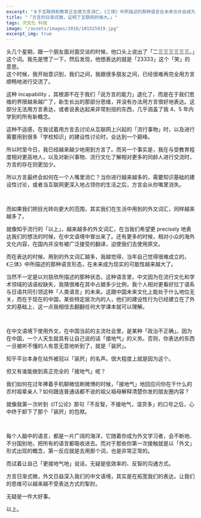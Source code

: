 ```yaml
---
excerpt: "关于互联网和教育正在使方言消亡，《三体》中所描述的那种语言在未来也许会成为现实，我们能不能做到完全的「接地气」和如何说话才是「不反智」。"
title: "「方言的日渐式微，证明了互联网的强大。」"
tags: 次文化 科技
image: "/assets/images/2016/101525919.jpg"
excerpt_img: true
---
```


头几个星期，跟一个朋友面对面交谈的时候，他口头上说出了「二三三三三三三。」这个词。我先是愣了一下，然后发现，他想表达的就是「23333」这个「笑」的意思。  
这个时候，我开始意识到，我们之间，我跟很多朋友之间，已经很难再完全用方言顺畅地进行交流了。

这种 incapability ，其根源不在于我们「说方言的能力」退化了，而是在于我们思维的界限越来越广了，新生长出的那部分思维，并没有办法用方言很好地表达。这部分无法用方言表达，或者说表达起来非常别扭的东西，几乎涵盖了我 4、5 年内学到的所有新概念。

这种不适感，在我试着用方言去讨论从互联网上兴起的「流行事物」时，以及进行需要用到很多「学校知识」的建设性讨论时，会达到一个巅峰。

所以时至今日，我已经越来越少地用到方言了。而另一个事实是，我在与受教育程度相对更高地人，以及对新兴事物、流行文化了解相对更多的同龄人进行交流时，方言的存在则更加少。

所以方言最终会如何在一个人嘴里消亡？当你进行越来越多的，需要知识基础的建设性讨论，或者当互联网更深入地占领你的生活之后，方言会从你嘴里消失。

<br>

而如果我们把目光转向更大的范围，其实我们在生活中用到的外文词汇，同样越来越多了。

就像知乎流行的「以上」，越来越多的外文词汇，在当我们希望更 precisely 地表达我们的想法的时候，在中文语境中冒出来了。还有更多的时候，相对小众的海外文化内容，在国内并没有被广泛接受的翻译，迫使我们去使用原文。

而在表达的时候，用到的外文词汇越多，我越觉得，当年自己觉得很难成立的，《三体》中所描述的那种语言形态，在未来成为现实的可能性越来越大了。

当然不一定是以刘慈欣所描述的那种状态，这种语言里，中文因为在流行文化和学术领域的话语权缺失，我猜很难在其中占据多少比例，我个人相对更看好拉丁语系与日语共同引领这种「人类语言」的未来。这跟中国未来文化上能处于什么地位无关，而在于现在的中国，某些特定层次内的人，他们的建设性行为已经建立在了外文的基础上，这一点我相信去翻翻任何大学课本就可以理解。

<br>

在中文语境下使用外文，在中国当前的主流社会里，是某种「政治不正确」。因为在中国，一个人天生就具有让自己说的话「接地气」的义务。否则，你表达的东西一旦被听不懂的人有意无意地听到了，就是「装屄」。

知乎平台本身在站外被冠以「装屄」的名声。很大程度上就是因为这个。

但又有谁能做到真正完全的「接地气」呢？

我们如何在过年捧着手机聊微信刷微博的时候，「接地气」地回应问你在干什么的农村祖辈亲人？如何跟连普通话都不说的祖父祖母解释清楚你发的朋友圈内容？

就像我第一次听到《IT公论》那句「不反智，不接地气，湿货多」的口号之后，心中终于卸下了那个「装屄」的包袱。

<br>

每个人脑中的语言，都是一片广阔的海洋，它随着你成为外文学习者，会不断地、不分国别地，把所有的语言都吸收进去。而对于那些你第一次接触就是以「外文」形式出现的概念，第一反应就是去用那个词，也是非常正常的。

而试着让自己「更接地气地」说话，无疑是低效率的、反智的沟通方式。

方言日渐式微，外文日益深入我们的中文语境，其实是在拓宽我们的表达，让我们的思维可以越来越不受表达方式的掣肘。

无疑是一件大好事。

以上。
